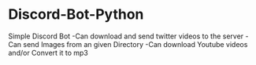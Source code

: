 # Discord-Bot-Python
Simple Discord Bot 
-Can download and send twitter videos to the server
-Can send Images from an given Directory
-Can download Youtube videos and/or Convert it to mp3 
